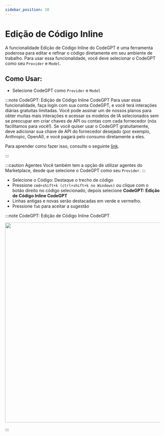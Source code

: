 ```yaml
---
sidebar_position: 10
---
```


# Edição de Código Inline

A funcionalidade Edição de Código Inline do CodeGPT é uma ferramenta poderosa para editar e refinar o código diretamente em seu ambiente de trabalho. Para usar essa funcionalidade, você deve selecionar o CodeGPT como seu `Provider` e `Model`.

## Como Usar:

- Selecione CodeGPT como `Provider` e `Model`

:::note CodeGPT: Edição de Código Inline CodeGPT
Para usar essa funcionalidade, faça login com sua conta CodeGPT, e você terá interações diárias gratuitas limitadas. Você pode assinar um de nossos planos para obter muitas mais interações e acessar os modelos de IA selecionados sem se preocupar em criar chaves de API ou contas com cada fornecedor (nós facilitamos para você!). Se você quiser usar o CodeGPT gratuitamente, deve adicionar sua chave de API do fornecedor desejado (por exemplo, Anthropic, OpenAI), e você pagará pelo consumo diretamente a eles.

Para aprender como fazer isso, consulte o seguinte [link](https://help.codegpt.co/en/articles/9939744-connect-codegpt-to-vscode).

:::

:::caution Agentes
Você também tem a opção de utilizar agentes do Marketplace, desde que selecione o CodeGPT como seu `Provider`.
:::

- Selecione o Código: Destaque o trecho de código
- Pressione `cmd+shift+k (ctrl+shift+k no Windows)` ou clique com o botão direito no código selecionado, depois selecione **CodeGPT: Edição de Código Inline CodeGPT**
- Linhas antigas e novas serão destacadas em verde e vermelho.
- Pressione `Tab` para aceitar a sugestão

:::note CodeGPT: Edição de Código Inline CodeGPT

<p align="center">
  <img width="900" height="650" src="https://github.com/user-attachments/assets/87c82fe4-c2d7-4bbe-a76d-36176d659828" />
</p>
:::
